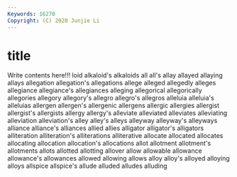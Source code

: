 ```yaml
---
Keywords: 16270
Copyright: (C) 2020 Junjie Li
---
```


# title

Write contents here!!!
loid 
alkaloid's 
alkaloids 
all 
all's 
allay 
allayed 
allaying 
allays 
allegation
allegation's 
allegations 
allege 
alleged 
allegedly 
alleges 
allegiance 
allegiance's 
allegiances 
alleging
allegorical 
allegorically 
allegories 
allegory 
allegory's 
allegro 
allegro's 
allegros 
alleluia 
alleluia's
alleluias 
allergen 
allergen's 
allergenic 
allergens 
allergic 
allergies 
allergist 
allergist's 
allergists
allergy 
allergy's 
alleviate 
alleviated 
alleviates 
alleviating 
alleviation 
alleviation's 
alley 
alley's
alleys 
alleyway 
alleyway's 
alleyways 
alliance 
alliance's 
alliances 
allied 
allies 
alligator
alligator's 
alligators 
alliteration 
alliteration's 
alliterations 
alliterative 
allocate 
allocated 
allocates 
allocating
allocation 
allocation's 
allocations 
allot 
allotment 
allotment's 
allotments 
allots 
allotted 
allotting
allover 
allow 
allowable 
allowance 
allowance's 
allowances 
allowed 
allowing 
allows 
alloy
alloy's 
alloyed 
alloying 
alloys 
allspice 
allspice's 
allude 
alluded 
alludes 
alluding
